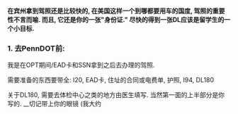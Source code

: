 #### 在宾州拿到驾照还是比较快的, 在美国这样一个到哪都要用车的国度, 驾照的重要性不言而喻. 而且, 它还是你的一张"身份证." 尽快的得到一张DL应该是留学生的一个小目标.
### 1. 去PennDOT前:
我是在OPT期间/EAD卡和SSN拿到之后去办理的驾照.


需要准备的东西要带全: I20, EAD卡, 住址的合同或电费单, 护照, I94, DL180


关于DL180, 需要去体检中心之类的地方由医生填写. 当然第一面的上半部分是你写的. __切记带上你的眼镜 (我大约

